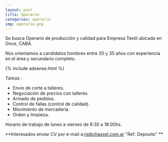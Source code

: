 ```yaml
---
layout: post
title: Operario
categories: operario
img: operario.png
---
```


Se busca Operario de producción y calidad para Empresa Textil ubicada en Once, CABA.


Nos orientamos a candidatos hombres entre 20 y 35 años con experiencia en el área y secundario completo.

{% include adsense.html %}

_Tareas_ :
- Envio de corte a talleres.
- Negociación de precios con talleres.
- Armado de pedidos. 
- Control de fallas (control de calidad).
- Movimiento de mercadería.
- Orden y limpieza.

Horario de trabajo de lunes a viernes de 8:30 a 18:00hs. 

**Interesados enviar CV por e-mail a:rs@chaxxel.com.ar 
"Ref: Deposito"
**